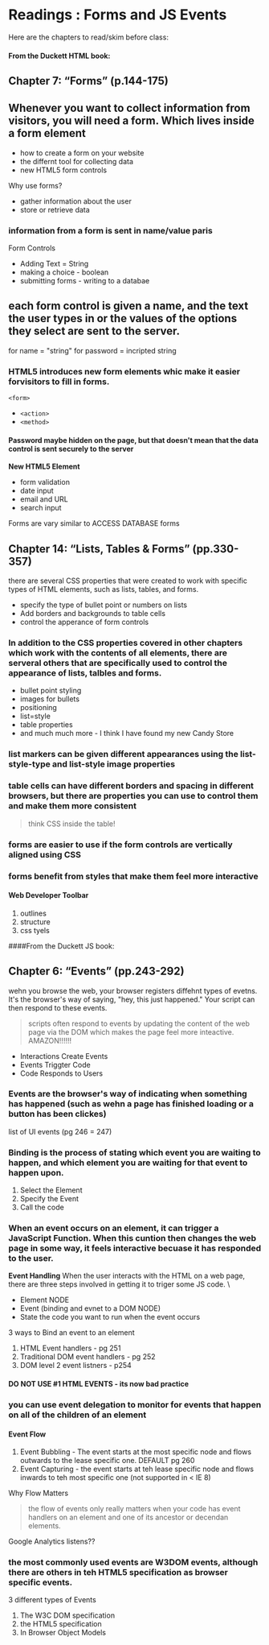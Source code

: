 # Readings : Forms and JS Events

Here are the chapters to read/skim before class:

#### From the Duckett HTML book:
## Chapter 7: “Forms” (p.144-175)

## Whenever you want to collect information from visitors, you will need a form. Which lives inside a form element
 - how to create a form on your website
 - the differnt tool for collecting data
 - new HTML5 form controls

 Why use forms?
  - gather information about the user
  - store or retrieve data
  

### information from a form is sent in name/value paris

Form Controls 
 - Adding Text = String
 - making a choice - boolean
 - submitting forms - writing to a databae 

## each form control is given a name, and the text the user types in or the values of the options they select are sent to the server.

for name = "string"
for password = incripted string


### HTML5 introduces new form elements whic make it easier forvisitors to fill in forms.

`<form>`
  - `<action>`
  - `<method>`

  #### Password maybe hidden on the page, but that doesn't mean that the data control is sent securely to the server

**New HTML5 Element**
- form validation
- date input
- email and URL
- search input

Forms are vary similar to ACCESS DATABASE forms


## Chapter 14: “Lists, Tables & Forms” (pp.330-357)

there are several CSS properties that were created to work with specific types of HTML elements, such as lists, tables, and forms.
- specify the type of bullet point or numbers on lists
- Add borders and backgrounds to table cells
- control the apperance of form controls


### In addition to the CSS properties covered in other chapters which work with the contents of all elements, there are serveral others that are specifically used to control the appearance of lists, talbles and forms.

- bullet point styling
- images for bullets
- positioning
- list=style
- table properties
- and much much more - I think I have found my new Candy Store



### list markers can be given different appearances using the list-style-type and list-style image properties

### table cells can have different borders and spacing in different browsers, but there are properties you can use to control them and make them more consistent
 > think CSS inside the table!

### forms are easier to use if the form controls are vertically aligned using CSS

### forms benefit from styles that make them feel more interactive

#### Web Developer Toolbar
1. outlines
1. structure
1. css tyels

####From the Duckett JS book:

## Chapter 6: “Events” (pp.243-292)

wehn you browse the web, your browser registers diffehnt types of evetns. It's the browser's way of saying, "hey, this just happened." Your script can then respond to these events.

> scripts often respond to events by updating the content of the web page via the DOM which makes the page feel more inteactive.  AMAZON!!!!!!
- Interactions Create Events
- Events Triggter Code 
- Code Responds to Users


### Events are the browser's way of indicating when something has happened (such as wehn a page has finished loading or a button has been clickes)
list of UI events (pg 246 = 247)



### Binding is the process of stating which event you are waiting to happen, and which element you are waiting for that event to happen upon.
1. Select the Element
1. Specify the Event
1. Call the code




### When an event occurs on an element, it can trigger a JavaScript Function.  When this cuntion then changes the web page in some way, it feels interactive becuase it has responded to the user.
**Event Handling**
When the user interacts with the HTML on a web page, there are three steps involved in getting it to triger some JS code. \
- Element NODE
- Event (binding and evnet to a DOM NODE)
- State the code you want to run when the event occurs

3 ways to Bind an event to an element
1. HTML Event handlers - pg 251
1. Traditional DOM event handlers - pg 252
1. DOM level 2 event listners - p254

#### DO NOT USE #1 HTML EVENTS - its now bad practice

### you can use event delegation to monitor for events that happen on all of the children of an element


#### Event Flow
1. Event Bubbling - The event starts at the most specific node and flows outwards to the lease specific one. DEFAULT pg 260
1. Event Capturing - the event starts at teh lease specific node and flows inwards to teh most specific one (not supported in < IE 8)

Why Flow Matters
> the flow of events only really matters when your code has event handlers on an element and one of its ancestor or decendan elements.

Google Analytics listens??

### the most commonly used events are W3DOM events, although there are others in teh HTML5 specification as browser specific events.

3 different types of Events
1. The W3C DOM specification
1. the HTML5 specification
1. In Browser Object Models